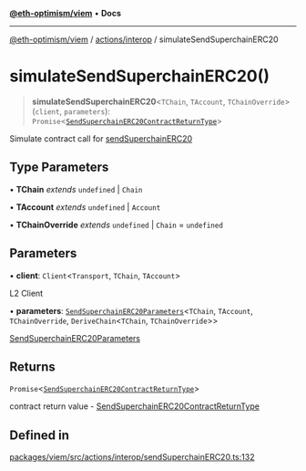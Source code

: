 [**@eth-optimism/viem**](../../../README.md) • **Docs**

***

[@eth-optimism/viem](../../../README.md) / [actions/interop](../README.md) / simulateSendSuperchainERC20

# simulateSendSuperchainERC20()

> **simulateSendSuperchainERC20**\<`TChain`, `TAccount`, `TChainOverride`\>(`client`, `parameters`): `Promise`\<[`SendSuperchainERC20ContractReturnType`](../type-aliases/SendSuperchainERC20ContractReturnType.md)\>

Simulate contract call for [sendSuperchainERC20](sendSuperchainERC20.md)

## Type Parameters

• **TChain** *extends* `undefined` \| `Chain`

• **TAccount** *extends* `undefined` \| `Account`

• **TChainOverride** *extends* `undefined` \| `Chain` = `undefined`

## Parameters

• **client**: `Client`\<`Transport`, `TChain`, `TAccount`\>

L2 Client

• **parameters**: [`SendSuperchainERC20Parameters`](../type-aliases/SendSuperchainERC20Parameters.md)\<`TChain`, `TAccount`, `TChainOverride`, `DeriveChain`\<`TChain`, `TChainOverride`\>\>

[SendSuperchainERC20Parameters](../type-aliases/SendSuperchainERC20Parameters.md)

## Returns

`Promise`\<[`SendSuperchainERC20ContractReturnType`](../type-aliases/SendSuperchainERC20ContractReturnType.md)\>

contract return value - [SendSuperchainERC20ContractReturnType](../type-aliases/SendSuperchainERC20ContractReturnType.md)

## Defined in

[packages/viem/src/actions/interop/sendSuperchainERC20.ts:132](https://github.com/ethereum-optimism/ecosystem/blob/11bb27f871c202b93ad6dc93c86c82f0c754075f/packages/viem/src/actions/interop/sendSuperchainERC20.ts#L132)
